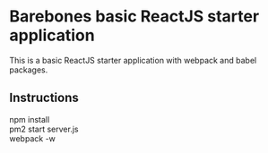 # Barebones basic ReactJS starter application
This is a basic ReactJS starter application with webpack and babel packages.

## Instructions
npm install\
pm2 start server.js\
webpack -w
